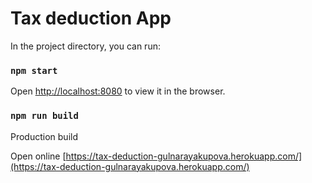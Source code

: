 # Tax deduction App

In the project directory, you can run:

### `npm start`

Open [http://localhost:8080](http://localhost:8080) to view it in the browser.

### `npm run build`

Production build

Open online [https://tax-deduction-gulnarayakupova.herokuapp.com/](https://tax-deduction-gulnarayakupova.herokuapp.com/)
